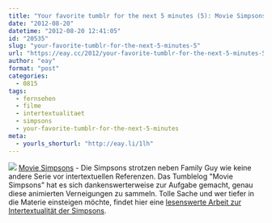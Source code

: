 ```yaml
---
title: "Your favorite tumblr for the next 5 minutes (5): Movie Simpsons"
date: "2012-08-20"
datetime: "2012-08-20 12:41:05"
id: "20535"
slug: "your-favorite-tumblr-for-the-next-5-minutes-5"
url: "https://eay.cc/2012/your-favorite-tumblr-for-the-next-5-minutes-5/"
author: "eay"
format: "post"
categories:
  - 0815
tags:
  - fernsehen
  - filme
  - intertextualitaet
  - simpsons
  - your-favorite-tumblr-for-the-next-5-minutes
meta:
  - yourls_shorturl: "http://eay.li/1lh"
---
```


![](https://eay.cc/uploads/2012/moviesimpsons.jpg) [Movie Simpsons](http://moviesimpsons.tumblr.com/) - Die Simpsons strotzen neben Family Guy wie keine andere Serie vor intertextuellen Referenzen. Das Tumblelog "Movie Simpsons" hat es sich dankenswerterweise zur Aufgabe gemacht, genau diese animierten Verneigungen zu sammeln. Tolle Sache und wer tiefer in die Materie einsteigen möchte, findet hier eine [lesenswerte Arbeit zur Intertextualität der Simpsons](http://www.animationproject.org/theory/intertext/simpsons/index.htm).
